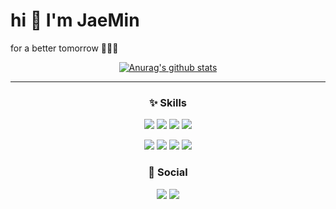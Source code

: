 

<h1> hi 🙋 I'm JaeMin </h1>

for a better tomorrow 🧑🏻‍💻

<div align="center">
  


<!--
**jmean12/jmean12** is a ✨ _special_ ✨ repository because its `README.md` (this file) appears on your GitHub profile.

Here are some ideas to get you started:

- 🔭 I’m currently working on ...
- 🌱 I’m currently learning ...
- 👯 I’m looking to collaborate on ...
- 🤔 I’m looking for help with ...
- 💬 Ask me about ...
- 📫 How to reach me: ...
- 😄 Pronouns: ...
- ⚡ Fun fact: ...
-->
[![Anurag's github stats](https://github-readme-stats.vercel.app/api?username=jmean12)](https://github.com/anuraghazra/github-readme-stats)
  
</div>

---
<div align="center">

### ✨ Skills

<img src="https://img.shields.io/badge/HTML5-E34F26?style=flat-square&logo=HTML5&logoColor=white"/></a> 
<img src="https://img.shields.io/badge/CSS3-1572B6?style=flat-square&logo=CSS3&logoColor=white"/></a> 
<img src="https://img.shields.io/badge/JavaScript-F7DF1E?style=flat-square&logo=JavaScript&logoColor=white"/></a> 
<img src="https://img.shields.io/badge/Node.js-339933?style=flat-square&logo=Node.js&logoColor=white"/></a>
<div align="center">
<img src="https://img.shields.io/badge/-ReactJs-61DAFB?logo=react&logoColor=white&style=flat-square"/></a>
<img src="https://img.shields.io/badge/styled-components-DB7093?style=flat-square&logo=styled-components&logoColor=white"/></a>
<img src="https://img.shields.io/badge/-Redux-764ABC?logo=Redux&logoColor=white&style=flat-square"/></a>
<img src="https://img.shields.io/badge/-React Router-CA4245?logo=React Router&logoColor=white&style=flat-square"/></a>
</div>

### 💫 Social                                                                   
<a href="https://velog.io/@jmean12" target="_blank"><img src="https://img.shields.io/badge/Velog-20c997?style=flat-square&logo=Vimeo&logoColor=white"/></a>
<a href="https://github.com/jmean12" target="_blank"><img src="https://img.shields.io/badge/GitHub-181717?style=flat-square&logo=GitHub&logoColor=#181717"/></a>
</div>
